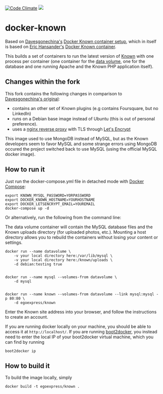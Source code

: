 [![Code Climate](https://codeclimate.com/github/egoexpress/innoxmpp/badges/gpa.svg)](https://codeclimate.com/github/egoexpress/innoxmpp)
[![](https://imagelayers.io/badge/egoexpress/known:latest.svg)](https://imagelayers.io/?images=egoexpress/known:latest 'Imagelayers.io')

docker-known
============

Based on [Davesgonechina's](https://github.com/davesgonechina) [Docker Known container setup](https://github.com/davesgonechina/docker-known), which in itself is based on [Eric Hansander's](https://github.com/ehdr) [Docker Known container](https://registry.hub.docker.com/u/ehdr/known/).

This builds a set of containers to run the latest version of [Known](https://withknown.com/) with one process per container (one container for the [data volume](http://docs.docker.com/userguide/dockervolumes/), one for the database and one running Apache and the Known PHP application itself).

Changes within the fork
-----------------------
This fork contains the following changes in comparison to [Davesgonechina's original](https://github.com/davesgonechina/docker-known):

- contains an other set of Known plugins (e.g contains Foursquare, but no LinkedIn)
- runs on a Debian base image instead of Ubuntu (this is out of personal preference).
- uses a [nginx reverse proxy](https://github.com/jwilder/nginx-proxy) with TLS through [Let's Encrypt](https://letsencrypt.org)

This image used to use MongoDB instead of MySQL, but as the Known developers seem to favor MySQL and some strange errors using MongoDB occured the project switched back to use MySQL (using the official MySQL docker image).

How to run it
-------------
Just run the docker-compose.yml file in detached mode with [Docker Compose](https://docs.docker.com/compose/):

    export KNOWN_MYSQL_PASSWORD=YORPASSWORD
    export DOCKER_KNOWN_HOSTNAME=YOURHOSTNAME
    export DOCKER_LETSENCRYPT_EMAIL=YOUREMAIL
    docker-compose up -d

Or alternatively, run the following from the command line:

The data volume container will contain the MySQL database files and the Known uploads directory (for uploaded photos, etc.). Mounting a host directory allows you to rebuild the containers without losing your content or settings.

    docker run --name datavolume \
        -v your local directory here:/var/lib/mysql \
        -v your local directory here:/known/uploads \
        -d debian:testing true


    docker run --name mysql --volumes-from datavolume \
        -d mysql


    docker run --name known --volumes-from datavolume --link mysql:mysql -p 80:80 \
        -d egoexpress/known

Enter the Known site address into your browser, and follow the instructions to create an account.

If you are running docker locally on your machine, you should be able to
access it at `http://localhost/`.  If you are running [boot2docker](http://boot2docker.io/), you
instead need to enter the local IP of your boot2docker virtual machine, which
you can find by running

    boot2docker ip

How to build it
---------------
To build the image locally, simply

    docker build -t egoexpress/known .
